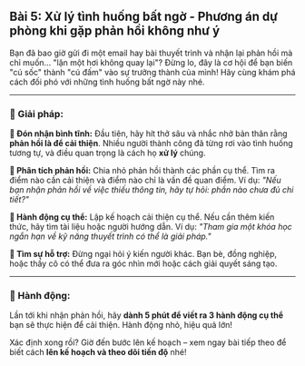 ## Bài 5: Xử lý tình huống bất ngờ - Phương án dự phòng khi gặp phản hồi không như ý

Bạn đã bao giờ gửi đi một email hay bài thuyết trình và nhận lại phản hồi mà chỉ muốn... "lặn một hơi không quay lại"? Đừng lo, đây là cơ hội để bạn biến "cú sốc" thành "cú đấm" vào sự trưởng thành của mình! Hãy cùng khám phá cách đối phó với những tình huống bất ngờ này nhé.

---

### 📌 Giải pháp:

**🔹 Đón nhận bình tĩnh:**
Đầu tiên, hãy hít thở sâu và nhắc nhở bản thân rằng **phản hồi là để cải thiện**. Nhiều người thành công đã từng rơi vào tình huống tương tự, và điều quan trọng là cách họ **xử lý** chúng. 

**🔹 Phân tích phản hồi:**
Chia nhỏ phản hồi thành các phần cụ thể. Tìm ra điểm nào cần cải thiện và điểm nào chỉ là vấn đề quan điểm. Ví dụ: *"Nếu bạn nhận phản hồi về việc thiếu thông tin, hãy tự hỏi: phần nào chưa đủ chi tiết?"*

**🔹 Hành động cụ thể:**
Lập kế hoạch cải thiện cụ thể. Nếu cần thêm kiến thức, hãy tìm tài liệu hoặc người hướng dẫn. Ví dụ: *"Tham gia một khóa học ngắn hạn về kỹ năng thuyết trình có thể là giải pháp."*

**🔹 Tìm sự hỗ trợ:**
Đừng ngại hỏi ý kiến người khác. Bạn bè, đồng nghiệp, hoặc thầy cô có thể đưa ra góc nhìn mới hoặc cách giải quyết sáng tạo.

---

### 🚀 Hành động:

Lần tới khi nhận phản hồi, hãy **dành 5 phút để viết ra 3 hành động cụ thể** bạn sẽ thực hiện để cải thiện. Hành động nhỏ, hiệu quả lớn!

Xác định xong rồi? Giờ đến bước lên kế hoạch – xem ngay bài tiếp theo để biết cách **lên kế hoạch và theo dõi tiến độ** nhé!